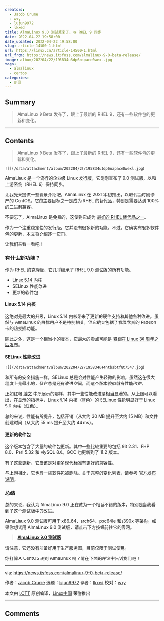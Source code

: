 ```yaml
---
creators:
  - Jacob Crume
  - wxy
  - lujun9972
  - lkxed
title: AlmaLinux 9.0 测试版来了，与 RHEL 9 同步
date: 2022-04-22 19:58:00
date_updated: 2022-04-22 19:58:00
slug: article-14500-1.html
url: https://linux.cn/article-14500-1.html
url_from: https://news.itsfoss.com/almalinux-9-0-beta-release/
image: album/202204/22/195834u3dp6napace0wexl.jpg
tags:
  - almalinux
  - centos
categories:
  - 新闻
---
```


## Summary

> AlmaLinux 9 Beta 发布了，跟上了最新的 RHEL 9，还有一些软件包的更新和变化。

***

<!-- more -->

## Contents

> 
> AlmaLinux 9 Beta 发布了，跟上了最新的 RHEL 9，还有一些软件包的更新和变化。
> 
> 
> 

`![](/data/attachment/album/202204/22/195834u3dp6napace0wexl.jpg)`

AlmaLinux 是一个流行的企业级 Linux 发行版，它刚刚宣布了 9.0 测试版，以和上游系统（RHEL 9）保持同步。

让我先来提供一些背景介绍吧。AlmaLinux 在 2021 年初推出，以取代当时刚停产的 CentOS。它的主要目标之一是成为 RHEL 的替代品，特别是需要达到 100% 的二进制兼容。

不要忘了，AlmaLinux 是免费的，这使得它成为 [最好的 RHEL 替代品之一](https://itsfoss.com/rhel-based-server-distributions/)。

作为一个注重稳定性的发行版，它并没有很多新的功能。不过，它确实有很多软件包的更新，本文将介绍逐一它们。

让我们来看一看吧！

### 有什么新功能？

作为 RHEL 的克隆版，它几乎继承了 RHEL 9.0 测试版的所有功能。

* [Linux 5.14 内核](https://news.itsfoss.com/kernel-5-14-release/)
* SELinux 性能改进
* 更新的软件包

#### Linux 5.14 内核

这绝对是最大的升级，Linux 5.14 内核带来了更新的硬件支持和其他各种改进。虽然与 AlmaLinux 的目标用户不是特别相关，但它确实包括了我很欣赏的 Radeon 卡的热拔插功能。

除此之外，这是一个相当小的版本，它最大的卖点可能是 [紧跟在 Linux 30 周年之后发布](https://news.itsfoss.com/kernel-5-14-release/)。

#### SELinux 性能改进

`![](/data/attachment/album/202204/22/195834u44ntbsbtf8t7547.jpg)`

和所有的安全措施一样，SELinux 总是会对性能产生轻微的影响。虽然这在很大程度上是最小的，但它总是还有改进空间，而这个版本貌似就有性能改进。

正如红帽 [博文](https://www.redhat.com/en/blog/improving-performance-and-space-efficiency-selinux) 中所展示的那样，其中一些性能改进是相当显著的。从上图可以看出，在显示的指标中，Linux 5.14 内核（蓝色）的 SELinux 性能明显好于 Linux 5.6 内核（红色）。

总的来说，性能有所提升，包括开销（从大约 30 MB 提升至大约 15 MB）和文件创建时间（从大约 55 ms 提升至大约 44 ms）。

#### 更新的软件包

这个版本包含了大量的软件包更新。其中一些比较重要的包括 Git 2.31、PHP 8.0、Perl 5.32 和 MySQL 8.0。GCC 也更新到了 11.2 版本。

有了这些更新，它应该是对更多现代标准有更好的兼容性。

与上游相比，它也有一些软件包被删除。关于完整的变化列表，请参考 [官方发布说明](https://wiki.almalinux.org/release-notes/9.0-beta.html)。

### 总结

总的来说，我认为 AlmaLinux 9.0 正在成为一个相当不错的版本，特别是当我看到了这个测试版中的改进。

AlmaLinux 9.0 测试版可用于 x86\_64、arch64、ppc64le 和s390x 等架构。如果你想试用 AlmaLinux 9.0 测试版，请点击下方按钮前往它的官网。

> 
> **[AlmaLinux 9.0 测试版](https://mirrors.almalinux.org/isos.html)**
> 
> 
> 

请注意，它还没有准备好用于生产服务器，目前仅限于测试使用。

你打算从 CentOS 转到 AlmaLinux 吗？请在下面的评论中告诉我们吧！

---

via: <https://news.itsfoss.com/almalinux-9-0-beta-release/>

作者：[Jacob Crume](https://news.itsfoss.com/author/jacob/) 选题：[lujun9972](https://github.com/lujun9972) 译者：[lkxed](https://github.com/lkxed) 校对：[wxy](https://github.com/wxy)

本文由 [LCTT](https://github.com/LCTT/TranslateProject) 原创编译，[Linux中国](https://linux.cn/) 荣誉推出

***

## Comments
